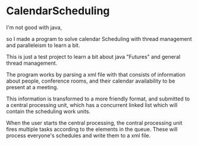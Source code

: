 # CalendarScheduling

I'm not good with java,

so I made a program to solve calendar Scheduling with thread management and paralleleism to learn a bit.

This is just a test project to learn a bit about java "Futures" and general thread management.

The program works by parsing a xml file with that consists of information about people, conference rooms, and their calendar availability to be present at a meeting. 

This information is transformed to a more friendly format, and submitted to a central processing unit, which has a concurrent linked list which will contain the scheduling work units.

When the user starts the central processing, the contral processing unit fires multiple tasks according to the elements in the queue. These will process everyone's schedules and write them to a xml file.


